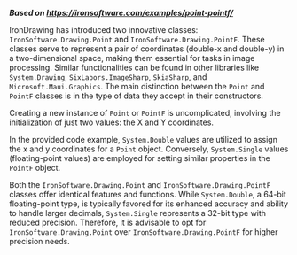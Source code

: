 ***Based on <https://ironsoftware.com/examples/point-pointf/>***

IronDrawing has introduced two innovative classes: `IronSoftware.Drawing.Point` and `IronSoftware.Drawing.PointF`. These classes serve to represent a pair of coordinates (double-x and double-y) in a two-dimensional space, making them essential for tasks in image processing. Similar functionalities can be found in other libraries like `System.Drawing`, `SixLabors.ImageSharp`, `SkiaSharp`, and `Microsoft.Maui.Graphics`. The main distinction between the `Point` and `PointF` classes is in the type of data they accept in their constructors.

Creating a new instance of `Point` or `PointF` is uncomplicated, involving the initialization of just two values: the X and Y coordinates.

In the provided code example, `System.Double` values are utilized to assign the x and y coordinates for a `Point` object. Conversely, `System.Single` values (floating-point values) are employed for setting similar properties in the `PointF` object.

Both the `IronSoftware.Drawing.Point` and `IronSoftware.Drawing.PointF` classes offer identical features and functions. While `System.Double`, a 64-bit floating-point type, is typically favored for its enhanced accuracy and ability to handle larger decimals, `System.Single` represents a 32-bit type with reduced precision. Therefore, it is advisable to opt for `IronSoftware.Drawing.Point` over `IronSoftware.Drawing.PointF` for higher precision needs.